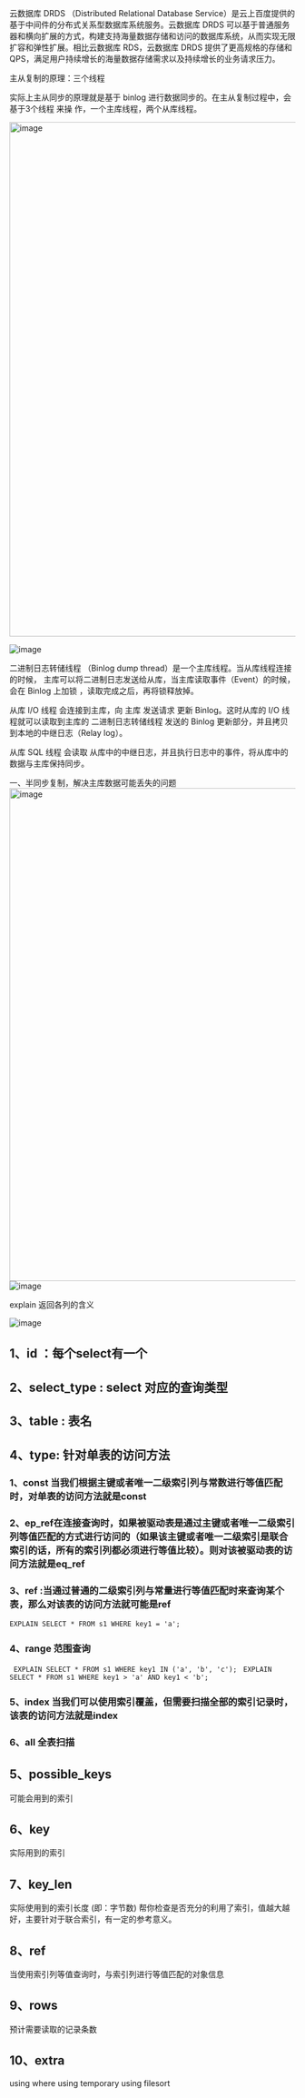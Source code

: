 云数据库 DRDS （Distributed Relational Database Service）是云上百度提供的基于中间件的分布式关系型数据库系统服务。云数据库 DRDS 可以基于普通服务器和横向扩展的方式，构建支持海量数据存储和访问的数据库系统，从而实现无限扩容和弹性扩展。相比云数据库 RDS，云数据库 DRDS 提供了更高规格的存储和 QPS，满足用户持续增长的海量数据存储需求以及持续增长的业务请求压力。

主从复制的原理：三个线程

实际上主从同步的原理就是基于 binlog 进行数据同步的。在主从复制过程中，会基于3个线程 来操 作，一个主库线程，两个从库线程。

<img width="906" alt="image" src="https://user-images.githubusercontent.com/102338681/185834654-677bd10f-1ebe-4f80-9173-ab685dc7c6e4.png">

![image](https://user-images.githubusercontent.com/102338681/185834667-a156a3b4-84a4-4504-85e8-0a421dab4b87.png)

二进制日志转储线程 （Binlog dump thread）是一个主库线程。当从库线程连接的时候， 主库可以将二进制日志发送给从库，当主库读取事件（Event）的时候，会在 Binlog 上加锁 ，读取完成之后，再将锁释放掉。

从库 I/O 线程 会连接到主库，向 主库 发送请求 更新 Binlog。这时从库的 I/O 线程就可以读取到主库的 二进制日志转储线程 发送的 Binlog 更新部分，并且拷贝到本地的中继日志（Relay log）。

从库 SQL 线程 会读取 从库中的中继日志，并且执行日志中的事件，将从库中的数据与主库保持同步。

一、半同步复制，解决主库数据可能丢失的问题
<img width="868" alt="image" src="https://user-images.githubusercontent.com/102338681/185834762-cf30a730-1be7-477e-aec2-c7610b4906a5.png">
![image](https://user-images.githubusercontent.com/102338681/185834780-d6fec9bf-41b1-48df-b280-c975913c42bd.png)

explain 返回各列的含义

![image](https://user-images.githubusercontent.com/102338681/185840915-c0d4fda8-e19b-4997-901e-f879561a3d98.png)

## 1、id ：每个select有一个
## 2、select_type : select 对应的查询类型
## 3、table : 表名
## 4、type: 针对单表的访问方法 
   ### 1、const 当我们根据主键或者唯一二级索引列与常数进行等值匹配时，对单表的访问方法就是const
   ### 2、ep_ref在连接查询时，如果被驱动表是通过主键或者唯一二级索引列等值匹配的方式进行访问的（如果该主键或者唯一二级索引是联合索引的话，所有的索引列都必须进行等值比较）。则对该被驱动表的访问方法就是eq_ref
   ### 3、ref :当通过普通的二级索引列与常量进行等值匹配时来查询某个表，那么对该表的访问方法就可能是ref
   `EXPLAIN SELECT * FROM s1 WHERE key1 = 'a';`
   ### 4、range 范围查询
   ` EXPLAIN SELECT * FROM s1 WHERE key1 IN ('a', 'b', 'c');`
   ` EXPLAIN SELECT * FROM s1 WHERE key1 > 'a' AND key1 < 'b';`
   ### 5、index 当我们可以使用索引覆盖，但需要扫描全部的索引记录时，该表的访问方法就是index
   ### 6、all 全表扫描
   
## 5、possible_keys
可能会用到的索引
## 6、key
实际用到的索引
## 7、key_len
实际使用到的索引长度 (即：字节数)
帮你检查是否充分的利用了索引，值越大越好，主要针对于联合索引，有一定的参考意义。
## 8、ref
当使用索引列等值查询时，与索引列进行等值匹配的对象信息
## 9、rows
预计需要读取的记录条数
## 10、extra
 using where
 using temporary
 using filesort

   
